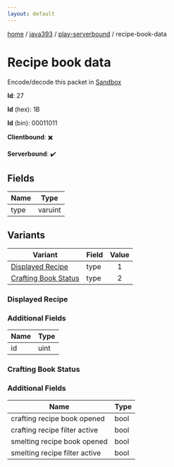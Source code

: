 ```yaml
---
layout: default
---
```


[home](/)  /  [java393](/protocol/java393)  /  [play-serverbound](/protocol/java393/play-serverbound)  /  recipe-book-data

# Recipe book data

Encode/decode this packet in [Sandbox](../../../sandbox/java393#PlayServerbound.RecipeBookData)

**Id**: 27

**Id** (hex): 1B

**Id** (bin): 00011011

**Clientbound**: ✖️

**Serverbound**: ✔️

## Fields

Name | Type
---|---
type | varuint

## Variants

Variant | Field | Value
---|---|:---:
[Displayed Recipe](#displayed_recipe) | type | 1
[Crafting Book Status](#crafting_book_status) | type | 2

### Displayed Recipe

### Additional Fields

Name | Type
---|---
id | uint

### Crafting Book Status

### Additional Fields

Name | Type
---|---
crafting recipe book opened | bool
crafting recipe filter active | bool
smelting recipe book opened | bool
smelting recipe filter active | bool
